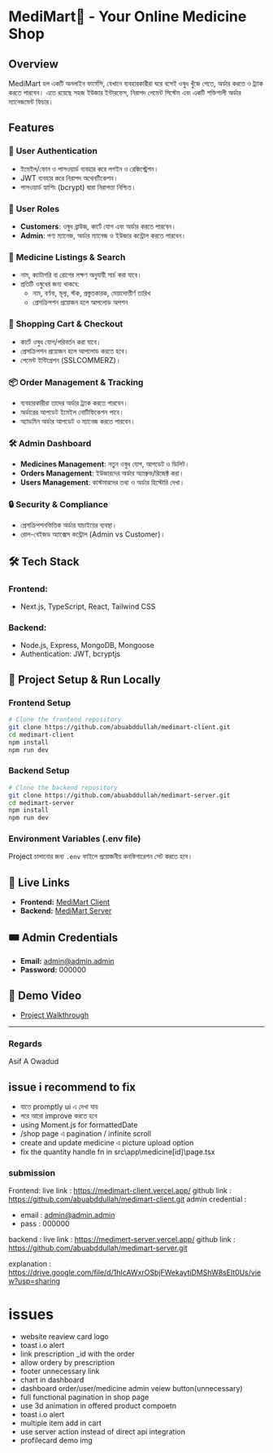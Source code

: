 # MediMart💊 - Your Online Medicine Shop

## Overview

MediMart হল একটি অনলাইন ফার্মেসি, যেখানে ব্যবহারকারীরা ঘরে বসেই ওষুধ খুঁজে পেতে, অর্ডার করতে ও ট্র্যাক করতে পারবেন। এতে রয়েছে সহজ ইউজার ইন্টারফেস, নিরাপদ পেমেন্ট সিস্টেম এবং একটি শক্তিশালী অর্ডার ম্যানেজমেন্ট ফিচার।

## Features

### 🔐 **User Authentication**

- ইমেইল/ফোন ও পাসওয়ার্ড ব্যবহার করে লগইন ও রেজিস্ট্রেশন।
- JWT ব্যবহার করে নিরাপদ অথেনটিকেশন।
- পাসওয়ার্ড হ্যাশিং (bcrypt) দ্বারা নিরাপত্তা নিশ্চিত।

### 👥 **User Roles**

- **Customers**: ওষুধ ব্রাউজ, কার্টে যোগ এবং অর্ডার করতে পারবেন।
- **Admin**: পণ্য ম্যানেজ, অর্ডার ম্যানেজ ও ইউজার কন্ট্রোল করতে পারবেন।

### 🏥 **Medicine Listings & Search**

- নাম, ক্যাটাগরি বা রোগের লক্ষণ অনুযায়ী সার্চ করা যাবে।
- প্রতিটি ওষুধের জন্য থাকবে:
  - নাম, বর্ণনা, মূল্য, স্টক, প্রস্তুতকারক, মেয়াদোত্তীর্ণ তারিখ
  - প্রেসক্রিপশন প্রয়োজন হলে আপলোড অপশন

### 🛒 **Shopping Cart & Checkout**

- কার্টে ওষুধ যোগ/পরিবর্তন করা যাবে।
- প্রেসক্রিপশন প্রয়োজন হলে আপলোড করতে হবে।
- পেমেন্ট ইন্টিগ্রেশন (SSLCOMMERZ)।

### 📦 **Order Management & Tracking**

- ব্যবহারকারীরা তাদের অর্ডার ট্র্যাক করতে পারবেন।
- অর্ডারের আপডেট ইমেইল নোটিফিকেশন পাবে।
- অ্যাডমিন অর্ডার আপডেট ও ম্যানেজ করতে পারবেন।

### 🛠 **Admin Dashboard**

- **Medicines Management**: নতুন ওষুধ যোগ, আপডেট ও ডিলিট।
- **Orders Management**: ইউজারদের অর্ডার অ্যাপ্রুভ/রিজেক্ট করা।
- **Users Management**: কাস্টমারদের তথ্য ও অর্ডার হিস্টোরি দেখা।

### 🔒 **Security & Compliance**

- প্রেসক্রিপশনভিত্তিক অর্ডার যাচাইয়ের ব্যবস্থা।
- রোল-বেইজড অ্যাক্সেস কন্ট্রোল (Admin vs Customer)।

## 🛠 **Tech Stack**

### **Frontend:**

- Next.js, TypeScript, React, Tailwind CSS

### **Backend:**

- Node.js, Express, MongoDB, Mongoose
- Authentication: JWT, bcryptjs

## 🚀 **Project Setup & Run Locally**

### **Frontend Setup**

```bash
# Clone the frontend repository
git clone https://github.com/abuabddullah/medimart-client.git
cd medimart-client
npm install
npm run dev
```

### **Backend Setup**

```bash
# Clone the backend repository
git clone https://github.com/abuabddullah/medimart-server.git
cd medimart-server
npm install
npm run dev
```

### **Environment Variables (.env file)**

Project চালানোর জন্য `.env` ফাইলে প্রয়োজনীয় কনফিগারেশন সেট করতে হবে।

## 🔗 **Live Links**

- **Frontend:** [MediMart Client](https://medimart-client.vercel.app/)
- **Backend:** [MediMart Server](https://medimert-server.vercel.app/)

## 🎟 **Admin Credentials**

- **Email:** admin@admin.admin
- **Password:** 000000

## 🎥 **Demo Video**

- [Project Walkthrough](https://drive.google.com/file/d/1hIcAWxrOSbjFWekaytiDMShW8sElt0Us/view?usp=sharing)

---

### Regards

Asif A Owadud

## issue i recommend to fix

- যাতে promptly ui এ দেখা যায়
- পরে আরো improve করতে হবে
- using Moment.js for formattedDate
- /shop page এ pagination / infinite scroll
- create and update medicine এ picture upload option
- fix the quantity handle fn in src\app\medicine\[id]\page.tsx

### submission

Frontend:
live link : https://medimart-client.vercel.app/
github link : https://github.com/abuabddullah/medimart-client.git
admin credential :

- email : admin@admin.admin
- pass : 000000

backend :
live link : https://medimert-server.vercel.app/
github link : https://github.com/abuabddullah/medimart-server.git

explanation : https://drive.google.com/file/d/1hIcAWxrOSbjFWekaytiDMShW8sElt0Us/view?usp=sharing

# issues

- website reaview card logo
- toast i.o alert
- link prescription \_id with the order
- allow ordery by prescription
- footer unnecessary link
- chart in dashboard
- dashboard order/user/medicine admin veiew button(unnecessary)
- full functional pagination in shop page
- use 3d animation in offered product compoetn
- toast i.o alert
- multiple item add in cart
- use server action instead of direct api integration
- profilecard demo img

